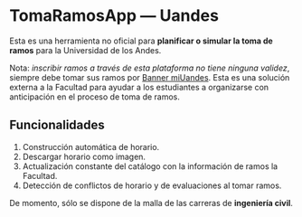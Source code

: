 # TomaRamosApp — Uandes

Esta es una herramienta no oficial para **planificar o simular la toma de ramos** para la Universidad de los Andes.

Nota: *inscribir ramos a través de esta plataforma no tiene ninguna validez*, siempre debe tomar sus ramos por [Banner miUandes](https://mi.uandes.cl). Esta es una solución externa a la Facultad para ayudar a los estudiantes a organizarse con anticipación en el proceso de toma de ramos.

## Funcionalidades

1. Construcción automática de horario.
2. Descargar horario como imagen.
3. Actualización constante del catálogo con la información de ramos la Facultad.
4. Detección de conflictos de horario y de evaluaciones al tomar ramos.

De momento, sólo se dispone de la malla de las carreras de **ingeniería civil**.
